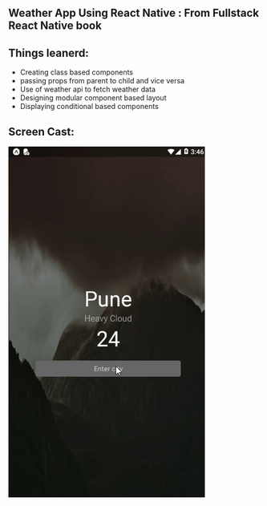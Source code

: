 ## Weather App Using React Native : From Fullstack React Native book

## Things leanerd:

- Creating class based components
- passing props from parent to child and vice versa
- Use of weather api to fetch weather data
- Designing modular component based layout
- Displaying conditional based components

## Screen Cast:

![alt text](assets/screen.gif)
